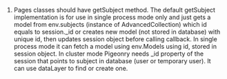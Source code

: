

1. Pages classes should have getSubject method. The default getSubject implementation is for use in single process mode only and just gets a model from env.subjects (instance of AdvancedCollection) which id equals to session._id or creates new model (not stored in database) with unique id, then updates session object before calling callback. In single process mode it can fetch a model using env.Models using id, stored in session object. In cluster mode Pigeonry needs _id property of the session that points to subject in database (user or temporary user). It can use dataLayer to find or create one.